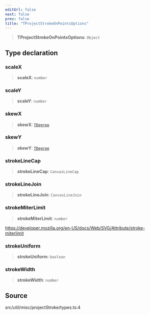 ```yaml
---
editUrl: false
next: false
prev: false
title: "TProjectStrokeOnPointsOptions"
---
```


> **TProjectStrokeOnPointsOptions**: `Object`

## Type declaration

### scaleX

> **scaleX**: `number`

### scaleY

> **scaleY**: `number`

### skewX

> **skewX**: [`TDegree`](../../../type-aliases/TDegree.md)

### skewY

> **skewY**: [`TDegree`](../../../type-aliases/TDegree.md)

### strokeLineCap

> **strokeLineCap**: `CanvasLineCap`

### strokeLineJoin

> **strokeLineJoin**: `CanvasLineJoin`

### strokeMiterLimit

> **strokeMiterLimit**: `number`

https://developer.mozilla.org/en-US/docs/Web/SVG/Attribute/stroke-miterlimit

### strokeUniform

> **strokeUniform**: `boolean`

### strokeWidth

> **strokeWidth**: `number`

## Source

src/util/misc/projectStroke/types.ts:4
